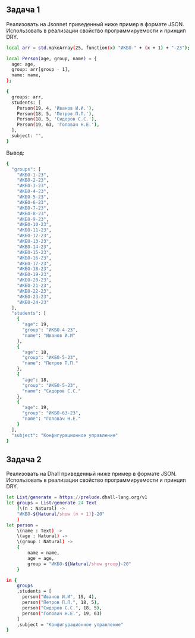 ## Задача 1
Реализовать на Jsonnet приведенный ниже пример в формате JSON. Использовать в реализации свойство программируемости и принцип DRY.
```bash
local arr = std.makeArray(25, function(x) "ИKБO-" + (x + 1) + "-23");

local Person(age, group, name) = {
  age: age,
  group: arr[group - 1],
  name: name,
};

{
  groups: arr,
  students: [
    Person(19, 4, 'Иванов И.И.'),
    Person(18, 5, 'Петров П.П.'),
    Person(18, 5, 'Сидоров С.С.'),
    Person(19, 63, 'Головач Н.Е.'),
  ],
  subject: "",
}
```

Вывод:
```bash
{
  "groups": [
    "ИКБО-1-23",
    "ИКБО-2-23",
    "ИКБО-3-23",
    "ИКБО-4-23",
    "ИКБО-5-23",
    "ИКБО-6-23",
    "ИКБО-7-23",
    "ИКБО-8-23",
    "ИКБО-9-23",
    "ИКБО-10-23",
    "ИКБО-11-23",
    "ИКБО-12-23",
    "ИКБО-13-23",
    "ИКБО-14-23",
    "ИКБО-15-23",
    "ИКБО-16-23",
    "ИКБО-17-23",
    "ИКБО-18-23",
    "ИКБО-19-23",
    "ИКБО-20-23",
    "ИКБО-21-23",
    "ИКБО-22-23",
    "ИКБО-23-23",
    "ИКБО-24-23"
  ],
  "students": [
    {
      "age": 19,
      "group": "ИКБО-4-23",
      "name": "Иванов И.И"
    },
    {
      "age": 18,
      "group": "ИКБО-5-23",
      "name": "Петров П.П."
    },
    {
      "age": 18,
      "group": "ИКБО-5-23",
      "name": "Сидоров С.С."
    },
    {
      "age": 19,
      "group": "ИКБО-63-23",
      "name": "Головач Н.Е."
    }
  ],
  "subject": "Конфигурационное управление"
}
```
## Задача 2
Реализовать на Dhall приведенный ниже пример в формате JSON. Использовать в реализации свойство программируемости и принцип DRY.
```bash
let List/generate = https://prelude.dhall-lang.org/v1
let groups = List/generate 24 Text
    (\(n : Natural) ->
    "ИКБО-${Natural/show (n + 1)}-20"
    )
let person =
    \(name : Text) ->
    \(age : Natural) ->
    \(group : Natural) ->
    {
        name = name,
        age = age,
        group = "ИКБО-${Natural/show group}-20"
    }

in {
    groups
    ,students = [
      person("Иванов И.И", 19, 4),
      person("Петров П.П.", 18, 5),
      person("Сидоров С.С.", 18, 5),
      person("Головач Н.Е.", 19, 63)
    ]
    ,subject = "Конфигурационное управление"
}
```
